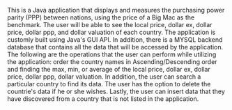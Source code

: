 This is a Java application that displays and measures the purchasing power parity (PPP) between nations, using the price of a Big Mac as the benchmark. The user will be able to see the local price, dollar ex, dollar price, dollar ppp, and dollar valuation of each country. The application is customly built using Java's GUI API. In addition, there is a MYSQL backend database that contains all the data that will be accessed by the application. The following are the operations that the user can perform while utilizing the application: order the country names in Ascending/Descending order and finding the max, min, or average of the local price, dollar ex, dollar price, dollar ppp, dollar valuation. In addition, the user can search a particular country to find its data. The user has the option to delete the countrie's data if he or she wishes. Lastly, the user can insert data that they have discovered from a country that is not listed in the application. 